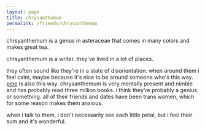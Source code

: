 ```yaml
---
layout: page
title: chrysanthemum
permalink: /friends/chrysanthemum
---
```


chrsyanthemum is a genus in asteraceae that comes in many colors and makes great tea.

chrsyanthemum is a writer. they've lived in a lot of places. 

they often sound like they're in a state of disorientation. when around them i feel calm, maybe because it's nice to be around someone who's this way. [pine](friends/pine) is also this way. chrysanthemum is very mentally present and nimble and has probably read three million books. i think they're probably a genius or something. all of their friends and dates have been trans women, which for some reason makes them anxious. 

when i talk to them, i don't necessarily see each little petal, but i feel their sum and it's wonderful.



